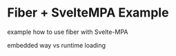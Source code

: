 
# Fiber + SvelteMPA Example

example how to use fiber with Svelte-MPA

embedded way vs runtime loading